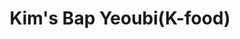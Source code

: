 ---
layout: place
title: "Kim's Bap Yeoubi(K-food)"
permalink: /michigan/orion-twp/kim-s-bap-yeoubi-k-food.html
stateAbbr: MI
stateName: Michigan
cityName: Orion Twp
seo:
  name: "Kim's Bap Yeoubi(K-food)"
  type: Restaurant
  links: https://www.toasttab.com/hankki
description: "Kim's Bap Yeoubi(K-food) serves delicious sushi in Orion Twp, Michigan. Try fresh Japanese dishes for a great dining experience. Available for takeout, delivery, lunch, and dinner."
place_id: ChIJR25e3buVJIgRvzeLE5hNHbI
photos:
  - name: >-
      places/ChIJR25e3buVJIgRvzeLE5hNHbI/photos/AeeoHcL2VOLEnb8oZUA0bgKWmj6dWx0PxokxaxQjyQT1dKNJOYmBwECrbSzj-lwuY15I74B2wisP3G7G2GELGOBzNuVMGx66e9_MO4zd30-F1Q6X4lurTkmxNcQ1JeXm8YW9GtPWglouABTZjEdXdUqBpTZ567gL45DxxW_DTx9IVVDhPm2JsqCuQYlaIxOWiCArTX8ZQPytEbyZxWocJ5-qDJ3tA43tYf-Wk8lFFibBbST4VV8ztJP3VdIIoM7CoGk4baASC8v4M_9sozjQOMm-q-8ppqKA-T6rfZdZOV66gs6GYQ
    widthPx: 3000
    heightPx: 4000
    authorAttributions:
      - displayName: Kim's Bap Yeoubi(K-food)
        uri: https://maps.google.com/maps/contrib/115114815914706028356
        photoUri: >-
          https://lh3.googleusercontent.com/a/ACg8ocINqvNBRaAnzTs3uOUlRMKLipdp49hXUUOMx8e02jpijLQJPw=s100-p-k-no-mo
    flagContentUri: >-
      https://www.google.com/local/imagery/report/?cb_client=maps_api_places.places_api&image_key=!1e10!2sAF1QipPPXPXSzBf8MbAk0gdMDDhIS8T-psrLFw2PKods&hl=en-US
    googleMapsUri: >-
      https://www.google.com/maps/place//data=!3m4!1e2!3m2!1sAF1QipPPXPXSzBf8MbAk0gdMDDhIS8T-psrLFw2PKods!2e10!4m2!3m1!1s0x882495bbdd5e6e47:0xb21d4d98138b37bf
  - name: >-
      places/ChIJR25e3buVJIgRvzeLE5hNHbI/photos/AeeoHcLfu68rKpa96VLaKd-cbRv-dPDhkhhELlS0148ifeomKWkKvOptwvrQ-Wwd5JY5jcgURtsWuFA9EmpdJ9YrRWjOllCFHD3j8UT9k8Iu1iE97Ju_M5kct-sOLLVV-ltrIoNQNzSja5YF1gqHaqDmG5q3ziYQAYMFivYwDFvzoizmMvh28ebaHtk_UYrB2UKDnFloPvkzt4Giz5ItXk-aDS_e4YE2CTmYbEy2Af15B9z76OBez6PLXQeNlkvngfCW1yE0lmcrp_WNy8ZxrBX43dAmSJNkyRIDOrmLb7zuzYuiufdZ12ogGgybKLxj4gRHrjlEfRRhnfwBu7OxZhHfaksW7iro_pUZdYD6mSNIvsMxi6pIqDFdy4tYvGDEwh1n_YrIByPotU3cMBMSIDuGVEqU1P6KwlVDa3dwW5oU3juJ8Caw0oXqTTJvzr3IMw
    widthPx: 3296
    heightPx: 2908
    authorAttributions:
      - displayName: Mark Kemper
        uri: https://maps.google.com/maps/contrib/102055379888537794634
        photoUri: >-
          https://lh3.googleusercontent.com/a/ACg8ocK0YYW9wf7SRijK9cw1uYvheF_LNmqD2hNcQ0f0vNVxYaTHuw=s100-p-k-no-mo
    flagContentUri: >-
      https://www.google.com/local/imagery/report/?cb_client=maps_api_places.places_api&image_key=!1e10!2sCIABIhAGbyfQKxEJimfWzewACE19&hl=en-US
    googleMapsUri: >-
      https://www.google.com/maps/place//data=!3m4!1e2!3m2!1sCIABIhAGbyfQKxEJimfWzewACE19!2e10!4m2!3m1!1s0x882495bbdd5e6e47:0xb21d4d98138b37bf
  - name: >-
      places/ChIJR25e3buVJIgRvzeLE5hNHbI/photos/AeeoHcKMy_8fRJ9OI1sc2xIFNr8f0d0y3yOgszX7YbgLG2c1NOIQ3QJzNMjoJMngH_RR7f6V1DkPdUsieu5SaReV4W8WnE7ka7qsRWjyJ_GXSAyjMChDy_55Olge2rNIablwJpy6-HqWqPlkvAwvHSqF-lYTiP8yfCayz5TruJ8L9eI32mfs3qz2g16zoFV2hMLEmiM0Ihfm-JzVVV6U4ENHCVvt36RduKjDVpDNOLGQfezJKdk2WvN5RKJsXQHe-v0GEB-FoCLryg5ukEj1Lv86tYm3KDkVConm-EdQBIkqc6p-mQ
    widthPx: 3802
    heightPx: 3000
    authorAttributions:
      - displayName: Kim's Bap Yeoubi(K-food)
        uri: https://maps.google.com/maps/contrib/115114815914706028356
        photoUri: >-
          https://lh3.googleusercontent.com/a/ACg8ocINqvNBRaAnzTs3uOUlRMKLipdp49hXUUOMx8e02jpijLQJPw=s100-p-k-no-mo
    flagContentUri: >-
      https://www.google.com/local/imagery/report/?cb_client=maps_api_places.places_api&image_key=!1e10!2sAF1QipPiuX8FwUV8M5K2eeEovBxQ9vLHkHwEUCI6IR4Q&hl=en-US
    googleMapsUri: >-
      https://www.google.com/maps/place//data=!3m4!1e2!3m2!1sAF1QipPiuX8FwUV8M5K2eeEovBxQ9vLHkHwEUCI6IR4Q!2e10!4m2!3m1!1s0x882495bbdd5e6e47:0xb21d4d98138b37bf
  - name: >-
      places/ChIJR25e3buVJIgRvzeLE5hNHbI/photos/AeeoHcJpiGPznqI304fIEqPgS2sNNlwJW-yqDDRL1o50JPfActRRDHRMqb55iLpgOlCn5JgrGzamxgmaKxKlJaRxslT3qdEajLS3y_HRxJP0jPaGXLdVKKsXpWzhXezbBcNR2p6XHSSR50ai3V3tA9Lb5LJd6ZuPI8hNOFy_byRLOaUyOPBZ5ZxZUUjUxK7jCtoABSW-GGDu-pCNNA2iv0EmylYZZMS8t9oS_CqSh307SchrWnEGk9Z02JBibboya19ORX9wv8HWFgT1frVvxfAHsYxHupudBzP01GtnwpXYNHpRBw
    widthPx: 3000
    heightPx: 4000
    authorAttributions:
      - displayName: Kim's Bap Yeoubi(K-food)
        uri: https://maps.google.com/maps/contrib/115114815914706028356
        photoUri: >-
          https://lh3.googleusercontent.com/a/ACg8ocINqvNBRaAnzTs3uOUlRMKLipdp49hXUUOMx8e02jpijLQJPw=s100-p-k-no-mo
    flagContentUri: >-
      https://www.google.com/local/imagery/report/?cb_client=maps_api_places.places_api&image_key=!1e10!2sAF1QipOWj3mB9ihc1Blxvq4WQmTgOBGKLs58JPjC7gE1&hl=en-US
    googleMapsUri: >-
      https://www.google.com/maps/place//data=!3m4!1e2!3m2!1sAF1QipOWj3mB9ihc1Blxvq4WQmTgOBGKLs58JPjC7gE1!2e10!4m2!3m1!1s0x882495bbdd5e6e47:0xb21d4d98138b37bf
  - name: >-
      places/ChIJR25e3buVJIgRvzeLE5hNHbI/photos/AeeoHcLtc1gH6ctPtarOIsjv0bkY6Yen8EiKn8CX-g_f5VHClzAJecnUiR1l91CFFNQhkDXjaW-MokomSLE8a-xyHUUQwLsTqJdd5M5jpX2dUh2BlzRt5ItVP6IxF_nb1xVcxT0bS2uYR9_NaLLnSZLbKstIpzEKRojWxf_WvN_W7ihFEcPG1xgrV_QmV703A7vgRIGIMy7bheA7twtJeAnYAuljfCku4WLeitN_9b2aUMCy-492njrMkN48hXh-uGJ12UAq9gOpjDmrmIBJvH1Md4cIONdi-IO6TjhAXjDDvoZefgQvewKANahOu6tkWPOLyRRXpxwsZh5NLjh1awjyKXwn85Z06ceHYPlUOST8QxnGwsjpwXpW23FojDJCaC_UxClkC96dmhqJOkmx93Rcp_ye2-9x5kuJ9MprWEg-VkPv5ckhor31nqw8thzj4OhS
    widthPx: 2141
    heightPx: 1317
    authorAttributions:
      - displayName: Mark Kemper
        uri: https://maps.google.com/maps/contrib/102055379888537794634
        photoUri: >-
          https://lh3.googleusercontent.com/a/ACg8ocK0YYW9wf7SRijK9cw1uYvheF_LNmqD2hNcQ0f0vNVxYaTHuw=s100-p-k-no-mo
    flagContentUri: >-
      https://www.google.com/local/imagery/report/?cb_client=maps_api_places.places_api&image_key=!1e10!2sCIABIhAGbyfQKxEJimfWzfEABXfG&hl=en-US
    googleMapsUri: >-
      https://www.google.com/maps/place//data=!3m4!1e2!3m2!1sCIABIhAGbyfQKxEJimfWzfEABXfG!2e10!4m2!3m1!1s0x882495bbdd5e6e47:0xb21d4d98138b37bf
  - name: >-
      places/ChIJR25e3buVJIgRvzeLE5hNHbI/photos/AeeoHcLqam5PizAyugLY1J5cTB5jdwtVc7fr6-DOy0HnailC7iPWlPyStvwfIDmRlHX0t25BNTVURP3YJPnnnKiArt9OTRUlxosYgncIMd_j9Q09cuR1MCQpbIsbuDYLUsZWl3GN5mq1njdP_CZHEfNrITKtQLX72uMMrmpPdFEPYSeG9oUSFHjEazDpoUdHYjY9vHy8DpgmIl8AsPUMS3mgNii23aTnExWWl4Z7KMNzdDf0CDeS5z4qaSYxcCHDVcP-r6E5hz2cv8eEmHjJdN6KqAiiSqGXaUjrNQyJqqzaKs-jnz_8jCXzjumKOiQI8OHhqKYCnTXxnMYw1unURKiXbYQ16CU0WPgXZSlKqLbB_77DtEUW0Me5IG5V6jLHcEbb9xzcfPlTKhs9f_oWlDq_31waDcFekzW8Hrah6ltxPitT1Po
    widthPx: 4000
    heightPx: 2252
    authorAttributions:
      - displayName: Good day
        uri: https://maps.google.com/maps/contrib/104447654931954017237
        photoUri: >-
          https://lh3.googleusercontent.com/a-/ALV-UjXxZRUsgWV7Dj_wuHpQJSGDeoC3HC_PaPdzM3gUo-NM52TrK_wJ0A=s100-p-k-no-mo
    flagContentUri: >-
      https://www.google.com/local/imagery/report/?cb_client=maps_api_places.places_api&image_key=!1e10!2sCIHM0ogKEICAgIDrmrfppwE&hl=en-US
    googleMapsUri: >-
      https://www.google.com/maps/place//data=!3m4!1e2!3m2!1sCIHM0ogKEICAgIDrmrfppwE!2e10!4m2!3m1!1s0x882495bbdd5e6e47:0xb21d4d98138b37bf
  - name: >-
      places/ChIJR25e3buVJIgRvzeLE5hNHbI/photos/AeeoHcIgTKOwAvtQo1hjgbZY2wi7JT-_dhpK6XqrfLsizMwL4WWbzK9gjFeFbFyjfncRUQ73JF36UFpA8dJQQzGs1xiHVt7eQy4q6YA-wV0KUvTVsNajlwA4ueOkJUfEPnPmolZNNajqrU6U48uCEQfh0iofPBV72chVbPD6sCfNbB9ejXddqOAOhBkgIqQ3z3DxWSkymzU3UNFRo_c6BvKVsF2CLN5k98Z_TysP-A3wdSfk80rL_y2pQdiTdBm0c--GP06NeUMcSxvSTzHBsJxZs4olBZ2jAdRfzD1mwJs_FbmtmVcAHaOtB4ZinvKZFFFWythSBAWE1ZV-JX-Qg6wdB0CtAuXIyQXXgpBfRyBxuS2L647U3txcMV5UIXB3rel_MOwAepvmKWetEguunG-8eW22T1czCpckdjYW5VhRrGouEA
    widthPx: 4032
    heightPx: 2268
    authorAttributions:
      - displayName: Ray Oh
        uri: https://maps.google.com/maps/contrib/112636847663979072876
        photoUri: >-
          https://lh3.googleusercontent.com/a/ACg8ocKL0z0TnOvqu_2kVNSTjgViwIfDHBi_Pe2sSW1ZXao4QyH__Q=s100-p-k-no-mo
    flagContentUri: >-
      https://www.google.com/local/imagery/report/?cb_client=maps_api_places.places_api&image_key=!1e10!2sCIHM0ogKEICAgIC12-DeGw&hl=en-US
    googleMapsUri: >-
      https://www.google.com/maps/place//data=!3m4!1e2!3m2!1sCIHM0ogKEICAgIC12-DeGw!2e10!4m2!3m1!1s0x882495bbdd5e6e47:0xb21d4d98138b37bf
  - name: >-
      places/ChIJR25e3buVJIgRvzeLE5hNHbI/photos/AeeoHcI6qw_DlbUrcW_ze5__gCKgUnd9-rA5gwN3B_6eE2TCGENBh2XTuC-AtoMjG13VBvzkVVr10iDcQkzjalKirDNTn5B8W1jZTKgX5GvSvFt1CcADTmexvsZZEyzElR81D4OQq3XXZOQooHfqq5tO0Lnm0HcyksPTiXvHndPyc6gsuhBOpmljYwsCc1J1otDfUQBUbar4RCF-wMKdEGtdCkv6Jh8iX_wbZtorgu-vufSJufdZYkJ4flSjezA4BtfCor4f-R8aCPfkXyz_c1vkzJPYo1_wP35bpeQbx906wlEy_4nZlvGQ-zrtrEWepKWj8kkxXhyHrIYYW9pmV7ZFmmQ87G5UUkMJbKPy6mGdfkm4E6IHQbTyFj_PKF4bY3uRKezHtiK7NFUHe6Ah1SwHCuZakIM6YRZrYnTpIzRLNFeEiaNr
    widthPx: 2252
    heightPx: 4000
    authorAttributions:
      - displayName: Good day
        uri: https://maps.google.com/maps/contrib/104447654931954017237
        photoUri: >-
          https://lh3.googleusercontent.com/a-/ALV-UjXxZRUsgWV7Dj_wuHpQJSGDeoC3HC_PaPdzM3gUo-NM52TrK_wJ0A=s100-p-k-no-mo
    flagContentUri: >-
      https://www.google.com/local/imagery/report/?cb_client=maps_api_places.places_api&image_key=!1e10!2sCIHM0ogKEICAgIDj5PnljAE&hl=en-US
    googleMapsUri: >-
      https://www.google.com/maps/place//data=!3m4!1e2!3m2!1sCIHM0ogKEICAgIDj5PnljAE!2e10!4m2!3m1!1s0x882495bbdd5e6e47:0xb21d4d98138b37bf
  - name: >-
      places/ChIJR25e3buVJIgRvzeLE5hNHbI/photos/AeeoHcLtUHUpuREhl7o9S8bVXdJVl_UtzgbYODCs6TkhTl_OBNw7xdtH9EXijD0YDCKyO88EBsgAczcHFmNgh-Xs0RnPqiMQst9X0BujpvL5mGvwALgjmWS1taJBoCILXVnIGL8mmFlCBVMndJNyiaC4S6Zsvu4Fvoj14WjLpgTRj3P_ZyQ11Ed6hRrq6y_GXovlakcegSGlQzqAkaX8n27BW_kB-afXS1hxa1dkEaeqwMRYabzQNqZk1cAh6iWybfMTHa3PIsQqaYW0W_nWcqsZySVlrbmZw3hjOohFhZr5NcIkJA
    widthPx: 3000
    heightPx: 4000
    authorAttributions:
      - displayName: Kim's Bap Yeoubi(K-food)
        uri: https://maps.google.com/maps/contrib/115114815914706028356
        photoUri: >-
          https://lh3.googleusercontent.com/a/ACg8ocINqvNBRaAnzTs3uOUlRMKLipdp49hXUUOMx8e02jpijLQJPw=s100-p-k-no-mo
    flagContentUri: >-
      https://www.google.com/local/imagery/report/?cb_client=maps_api_places.places_api&image_key=!1e10!2sAF1QipP1LuRNEZW3CG292Gbko3bmE_aBtaCM3fFj_Cvl&hl=en-US
    googleMapsUri: >-
      https://www.google.com/maps/place//data=!3m4!1e2!3m2!1sAF1QipP1LuRNEZW3CG292Gbko3bmE_aBtaCM3fFj_Cvl!2e10!4m2!3m1!1s0x882495bbdd5e6e47:0xb21d4d98138b37bf
  - name: >-
      places/ChIJR25e3buVJIgRvzeLE5hNHbI/photos/AeeoHcJhR06zTf1B0Z6F9RfoIZbo8J7mDz-ufS1NnqSfvmziN9s9x6fAznjYPHhAbD-QwlkgRRsFxn5SjL3sTDoczEo74OONuhD_1R95zADGf8y9JEtKNBxe3zd2PBMzKxENrXIoRJhvlHQqdlxp5TL32PnvG1UANTJYrrbgDRPYADNxVRW3Op1WtYrT5x_9jUJUi9YRaUhm4WULh831emxG75IKTkcFi8GCbYbkVXiwI9prmRCos9ZcWw-aSPfpVtjFtC9FZYirfZPN87SH5F7W3ZdI8zWs7eTTvZPnjCej2UMG_7gVSTCP8m87cE_HjBIyZgoDJ54AQF3tqyaZ7KtT6MaXOTs7Vfr9sXsPeAj1VXc8-2ktmT5a4OItY-XE4EFMVLF53OI-CB_4VT8DKuixWIvVICrx9-egw6rc34UR9uYmxSBt
    widthPx: 3870
    heightPx: 2383
    authorAttributions:
      - displayName: Andrew Kim
        uri: https://maps.google.com/maps/contrib/101655357944269785777
        photoUri: >-
          https://lh3.googleusercontent.com/a/ACg8ocIytBqZB6R7kXwwJnVAvlPx_eXz6TXfcp3a-XPGoXgtNGLCBQ=s100-p-k-no-mo
    flagContentUri: >-
      https://www.google.com/local/imagery/report/?cb_client=maps_api_places.places_api&image_key=!1e10!2sCIHM0ogKEICAgICNm9bpwgE&hl=en-US
    googleMapsUri: >-
      https://www.google.com/maps/place//data=!3m4!1e2!3m2!1sCIHM0ogKEICAgICNm9bpwgE!2e10!4m2!3m1!1s0x882495bbdd5e6e47:0xb21d4d98138b37bf
address: 3643 S Baldwin Rd, Orion Twp, MI 48359, USA
street: 3643 S Baldwin Rd
city: Orion Twp
state: MI
zip: '48359'
country: USA
neighborhood: null
latitude: '42.727092'
longitude: '-83.306885'
accessibility_options:
  wheelchairAccessibleParking: true
  wheelchairAccessibleEntrance: true
business_status: OPERATIONAL
name: Kim's Bap Yeoubi(K-food)
google_maps_links:
  directionsUri: >-
    https://www.google.com/maps/dir//''/data=!4m7!4m6!1m1!4e2!1m2!1m1!1s0x882495bbdd5e6e47:0xb21d4d98138b37bf!3e0
  placeUri: https://maps.google.com/?cid=12834499828634040255
  writeAReviewUri: >-
    https://www.google.com/maps/place//data=!4m3!3m2!1s0x882495bbdd5e6e47:0xb21d4d98138b37bf!12e1
  reviewsUri: >-
    https://www.google.com/maps/place//data=!4m4!3m3!1s0x882495bbdd5e6e47:0xb21d4d98138b37bf!9m1!1b1
  photosUri: >-
    https://www.google.com/maps/place//data=!4m3!3m2!1s0x882495bbdd5e6e47:0xb21d4d98138b37bf!10e5
primary_type: Korean Restaurant
opening_hours:
  regular: null
  current: null
secondary_opening_hours:
  regular:
    weekdayDescriptions: null
    type: null
  current:
    weekdayDescriptions: null
    type: null
phone: (248) 791-3291
price_level: PRICE_LEVEL_MODERATE
price_range: $10 &ndash; $20
rating: '4.5'
rating_count: 151
website: https://www.toasttab.com/hankki
reviews:
  - name: >-
      places/ChIJR25e3buVJIgRvzeLE5hNHbI/reviews/ChdDSUhNMG9nS0VJQ0FnSUNqbTVxWXFnRRAB
    relativePublishTimeDescription: 11 months ago
    rating: 5
    text:
      text: >-
        A delightful atmosphere and good selection! Everyone was super friendly
        and you could tell how much care was put into the food and service. We
        ate the squid and pork belly bulgogi and beef kimbap with hot tea - zero
        complaints. Would recommend if you're craving some good quality Korean
        cuisine.
      languageCode: en
    originalText:
      text: >-
        A delightful atmosphere and good selection! Everyone was super friendly
        and you could tell how much care was put into the food and service. We
        ate the squid and pork belly bulgogi and beef kimbap with hot tea - zero
        complaints. Would recommend if you're craving some good quality Korean
        cuisine.
      languageCode: en
    authorAttribution:
      displayName: J C
      uri: https://www.google.com/maps/contrib/102836284504126701818/reviews
      photoUri: >-
        https://lh3.googleusercontent.com/a-/ALV-UjUGZIYwjTLvyvqvZHnybzojAuFLesHQ_KGJB7Cv2SOn54aY6qQv=s128-c0x00000000-cc-rp-mo-ba3
    publishTime: '2024-04-26T02:49:37.893442Z'
    flagContentUri: >-
      https://www.google.com/local/review/rap/report?postId=ChdDSUhNMG9nS0VJQ0FnSUNqbTVxWXFnRRAB&d=17924085&t=1
    googleMapsUri: >-
      https://www.google.com/maps/reviews/data=!4m6!14m5!1m4!2m3!1sChdDSUhNMG9nS0VJQ0FnSUNqbTVxWXFnRRAB!2m1!1s0x882495bbdd5e6e47:0xb21d4d98138b37bf
  - name: >-
      places/ChIJR25e3buVJIgRvzeLE5hNHbI/reviews/ChRDSUhNMG9nS0VJQ0FnTUN3MTRKSBAB
    relativePublishTimeDescription: 3 weeks ago
    rating: 1
    text:
      text: >-
        I had high hopes for Kim’s Bap Yeoubi, given the growing demand for
        authentic and high-quality Korean cuisine in the area. Unfortunately, my
        experience left me deeply disappointed, primarily due to the subpar
        quality of ingredients and the inconsistency in flavors.


        Let’s start with the Korean fried chicken—arguably the backbone of any
        respectable K-food establishment. The spicy sauce on the chicken was,
        without a doubt, the highlight of my meal. It had depth, heat, and the
        right balance of sweet and savory, coating the chicken beautifully.
        However, the soy garlic variant was a complete letdown. It lacked any
        discernible flavor, tasting like plain fried chicken with a hint of oil
        but none of the rich, umami-packed goodness expected from soy
        sauce-based Korean fried chicken.


        But what truly sealed my disappointment was the Katsu chicken and curry.
        The katsu was, quite frankly, abysmal. It was devoid of any seasoning,
        making each bite feel like a monotonous chore rather than an enjoyable
        experience. Katsu should be crisp on the outside, tender and juicy
        inside, with an addictive savory crunch. This, however, was dull, dry,
        and lifeless. To make matters worse, the curry was somehow even more
        flavorless. Curry should be rich, aromatic, and layered with spices that
        elevate the dish—this one tasted like it had simply been warmed up with
        zero attention to depth or complexity.


        The most frustrating part? The potential is there. The area is primed
        for an exceptional Korean restaurant to dominate the market. Instead,
        Kim’s Bap Yeoubi is squandering this golden opportunity by settling for
        cheap, low-quality chicken and poorly executed dishes. If you want to
        see what real Korean fried chicken should taste like, I strongly
        recommend heading to Bonchon Chicken in Troy, MI. Their chicken is
        leagues ahead—crispy, flavorful, and made with noticeably higher-quality
        ingredients.


        To the owners: this review isn’t meant to nitpick or tear your
        restaurant down. Instead, it’s a challenge. You are sitting on a prime
        opportunity to elevate Korean food in this area, yet you’re offering
        mediocre execution with uninspired ingredients. Please, take a step
        back, reassess your ingredient choices, and give customers a reason to
        return. A revamp of your recipes—starting with better chicken and
        properly seasoned dishes—could make this place the Korean food hotspot
        it deserves to be.


        Until then, I can’t recommend this place, especially when superior
        alternatives exist just a short drive away
      languageCode: en
    originalText:
      text: >-
        I had high hopes for Kim’s Bap Yeoubi, given the growing demand for
        authentic and high-quality Korean cuisine in the area. Unfortunately, my
        experience left me deeply disappointed, primarily due to the subpar
        quality of ingredients and the inconsistency in flavors.


        Let’s start with the Korean fried chicken—arguably the backbone of any
        respectable K-food establishment. The spicy sauce on the chicken was,
        without a doubt, the highlight of my meal. It had depth, heat, and the
        right balance of sweet and savory, coating the chicken beautifully.
        However, the soy garlic variant was a complete letdown. It lacked any
        discernible flavor, tasting like plain fried chicken with a hint of oil
        but none of the rich, umami-packed goodness expected from soy
        sauce-based Korean fried chicken.


        But what truly sealed my disappointment was the Katsu chicken and curry.
        The katsu was, quite frankly, abysmal. It was devoid of any seasoning,
        making each bite feel like a monotonous chore rather than an enjoyable
        experience. Katsu should be crisp on the outside, tender and juicy
        inside, with an addictive savory crunch. This, however, was dull, dry,
        and lifeless. To make matters worse, the curry was somehow even more
        flavorless. Curry should be rich, aromatic, and layered with spices that
        elevate the dish—this one tasted like it had simply been warmed up with
        zero attention to depth or complexity.


        The most frustrating part? The potential is there. The area is primed
        for an exceptional Korean restaurant to dominate the market. Instead,
        Kim’s Bap Yeoubi is squandering this golden opportunity by settling for
        cheap, low-quality chicken and poorly executed dishes. If you want to
        see what real Korean fried chicken should taste like, I strongly
        recommend heading to Bonchon Chicken in Troy, MI. Their chicken is
        leagues ahead—crispy, flavorful, and made with noticeably higher-quality
        ingredients.


        To the owners: this review isn’t meant to nitpick or tear your
        restaurant down. Instead, it’s a challenge. You are sitting on a prime
        opportunity to elevate Korean food in this area, yet you’re offering
        mediocre execution with uninspired ingredients. Please, take a step
        back, reassess your ingredient choices, and give customers a reason to
        return. A revamp of your recipes—starting with better chicken and
        properly seasoned dishes—could make this place the Korean food hotspot
        it deserves to be.


        Until then, I can’t recommend this place, especially when superior
        alternatives exist just a short drive away
      languageCode: en
    authorAttribution:
      displayName: Jessy
      uri: https://www.google.com/maps/contrib/103451059287441916517/reviews
      photoUri: >-
        https://lh3.googleusercontent.com/a-/ALV-UjV73ibeSoi5KyCz8zLeVUwh5v0P36B6ZRAICFvhgVrmze_K45NfAA=s128-c0x00000000-cc-rp-mo-ba4
    publishTime: '2025-03-21T20:38:41.041242Z'
    flagContentUri: >-
      https://www.google.com/local/review/rap/report?postId=ChRDSUhNMG9nS0VJQ0FnTUN3MTRKSBAB&d=17924085&t=1
    googleMapsUri: >-
      https://www.google.com/maps/reviews/data=!4m6!14m5!1m4!2m3!1sChRDSUhNMG9nS0VJQ0FnTUN3MTRKSBAB!2m1!1s0x882495bbdd5e6e47:0xb21d4d98138b37bf
  - name: >-
      places/ChIJR25e3buVJIgRvzeLE5hNHbI/reviews/ChdDSUhNMG9nS0VJQ0FnSUNULUluUXNBRRAB
    relativePublishTimeDescription: 11 months ago
    rating: 5
    text:
      text: >-
        One of my coworkers brought me here for lunch on a Friday, around 1:30
        pm to avoid the lunch rush. It was tasty and the service was friendly.
        The food was fresh and made to order, so expect to wait a bit.


        Inside you'll first notice the neon accent lighting for the sign and
        display of Jinya ramen. It's a small and cute restaurant with soft jazzy
        music that is playing in their speakers and it is very much the perfect
        way to enjoy lunch whilst conversing about non-work life.


        The main entrée that I ordered was the Chef special (I think the first
        one), soondabu combo. I think because it was made fresh (and close to
        their closing time), the stew didn't quite have the time to thicken up,
        it was quite liquidy. I would say that it also didn't have as much tofu
        as other places make it, like Korea Palace, Chung Ki Wa, Daebak, or
        Soora. The combo tray came with a side of marinated pork and the usual
        von chon (sides) that you'd get at a Korean restaurant, such as kimchi
        and bean sprouts.


        I think next time I'll try the bibimbap, my other go to comfort food.
        They offered us a nice pot of jasmine tea with the meal, although cold
        water was also an option.


        I also ordered a vegetable gimbap (Korean version of sushi) to go and it
        was still moist and delicious hours later. I forgot to take a picture,
        but they used purple rice to make it as well. They were also very
        accommodating and wanted to let me know that they had egg in it, so it
        wasn't vegetarian. All good with my wife. Compared to H-Mart and Tiger
        Market, the rolls here appeared to be slightly bigger and the rice was
        softer. It does cost a bit more though.


        What I like most about this location is the proximity — no longer do us
        locals have to travel 25+ minutes for sit-down Korean food. At the same
        time, Kim's Bap is on the smaller end, so you wouldn't bring your whole
        family here. It's also on the higher price of what's offered as I'm not
        sure if any sides would come with the non-chef special entrées.
        Altogether, my lunch was $30 before tip.


        This location used to be a sushi joint that had jazzy live music on the
        weekends, but which closed during the quarantine. You may see that the
        large store sign outside at the top still references sushi. Hopefully
        this spot will be able to last too.
      languageCode: en
    originalText:
      text: >-
        One of my coworkers brought me here for lunch on a Friday, around 1:30
        pm to avoid the lunch rush. It was tasty and the service was friendly.
        The food was fresh and made to order, so expect to wait a bit.


        Inside you'll first notice the neon accent lighting for the sign and
        display of Jinya ramen. It's a small and cute restaurant with soft jazzy
        music that is playing in their speakers and it is very much the perfect
        way to enjoy lunch whilst conversing about non-work life.


        The main entrée that I ordered was the Chef special (I think the first
        one), soondabu combo. I think because it was made fresh (and close to
        their closing time), the stew didn't quite have the time to thicken up,
        it was quite liquidy. I would say that it also didn't have as much tofu
        as other places make it, like Korea Palace, Chung Ki Wa, Daebak, or
        Soora. The combo tray came with a side of marinated pork and the usual
        von chon (sides) that you'd get at a Korean restaurant, such as kimchi
        and bean sprouts.


        I think next time I'll try the bibimbap, my other go to comfort food.
        They offered us a nice pot of jasmine tea with the meal, although cold
        water was also an option.


        I also ordered a vegetable gimbap (Korean version of sushi) to go and it
        was still moist and delicious hours later. I forgot to take a picture,
        but they used purple rice to make it as well. They were also very
        accommodating and wanted to let me know that they had egg in it, so it
        wasn't vegetarian. All good with my wife. Compared to H-Mart and Tiger
        Market, the rolls here appeared to be slightly bigger and the rice was
        softer. It does cost a bit more though.


        What I like most about this location is the proximity — no longer do us
        locals have to travel 25+ minutes for sit-down Korean food. At the same
        time, Kim's Bap is on the smaller end, so you wouldn't bring your whole
        family here. It's also on the higher price of what's offered as I'm not
        sure if any sides would come with the non-chef special entrées.
        Altogether, my lunch was $30 before tip.


        This location used to be a sushi joint that had jazzy live music on the
        weekends, but which closed during the quarantine. You may see that the
        large store sign outside at the top still references sushi. Hopefully
        this spot will be able to last too.
      languageCode: en
    authorAttribution:
      displayName: Watson T
      uri: https://www.google.com/maps/contrib/116627911604941173354/reviews
      photoUri: >-
        https://lh3.googleusercontent.com/a/ACg8ocIvWcnlhWQ8_lNi-L5b3_riJx_Xs3nZt8H2KtcFNUV_DLeijU0=s128-c0x00000000-cc-rp-mo
    publishTime: '2024-05-10T23:44:24.490176Z'
    flagContentUri: >-
      https://www.google.com/local/review/rap/report?postId=ChdDSUhNMG9nS0VJQ0FnSUNULUluUXNBRRAB&d=17924085&t=1
    googleMapsUri: >-
      https://www.google.com/maps/reviews/data=!4m6!14m5!1m4!2m3!1sChdDSUhNMG9nS0VJQ0FnSUNULUluUXNBRRAB!2m1!1s0x882495bbdd5e6e47:0xb21d4d98138b37bf
  - name: >-
      places/ChIJR25e3buVJIgRvzeLE5hNHbI/reviews/ChdDSUhNMG9nS0VJQ0FnSURfMWMzZ2pBRRAB
    relativePublishTimeDescription: 2 months ago
    rating: 2
    text:
      text: >-
        It was my first time here, the food was okay but the customer service I
        feel could’ve been better.
      languageCode: en
    originalText:
      text: >-
        It was my first time here, the food was okay but the customer service I
        feel could’ve been better.
      languageCode: en
    authorAttribution:
      displayName: Emily Yee
      uri: https://www.google.com/maps/contrib/111883601249026588541/reviews
      photoUri: >-
        https://lh3.googleusercontent.com/a-/ALV-UjU2YXz3CzI9fEKsVGtNj3eOwDRII_HIRqKFC0-wpKmWag0Mat0x=s128-c0x00000000-cc-rp-mo-ba3
    publishTime: '2025-01-25T23:00:24.226579Z'
    flagContentUri: >-
      https://www.google.com/local/review/rap/report?postId=ChdDSUhNMG9nS0VJQ0FnSURfMWMzZ2pBRRAB&d=17924085&t=1
    googleMapsUri: >-
      https://www.google.com/maps/reviews/data=!4m6!14m5!1m4!2m3!1sChdDSUhNMG9nS0VJQ0FnSURfMWMzZ2pBRRAB!2m1!1s0x882495bbdd5e6e47:0xb21d4d98138b37bf
  - name: >-
      places/ChIJR25e3buVJIgRvzeLE5hNHbI/reviews/ChZDSUhNMG9nS0VJQ0FnSUM5eVlLQVF3EAE
    relativePublishTimeDescription: a year ago
    rating: 5
    text:
      text: >-
        Every time I visit here, it feels like being invited to a friend's
        place. Homey food & atmosphere. Friendly service. This time we had the
        daily special, which was spicy pork stew. Something you can't find at a
        typical Korean restaurant.
      languageCode: en
    originalText:
      text: >-
        Every time I visit here, it feels like being invited to a friend's
        place. Homey food & atmosphere. Friendly service. This time we had the
        daily special, which was spicy pork stew. Something you can't find at a
        typical Korean restaurant.
      languageCode: en
    authorAttribution:
      displayName: John48309
      uri: https://www.google.com/maps/contrib/105879230113316383129/reviews
      photoUri: >-
        https://lh3.googleusercontent.com/a/ACg8ocLhg3GWn2kFEek0mc3CoAjzshpLnxlHvMIwrSbAZ-eZ0lhlKw=s128-c0x00000000-cc-rp-mo
    publishTime: '2024-03-06T21:55:00.744024Z'
    flagContentUri: >-
      https://www.google.com/local/review/rap/report?postId=ChZDSUhNMG9nS0VJQ0FnSUM5eVlLQVF3EAE&d=17924085&t=1
    googleMapsUri: >-
      https://www.google.com/maps/reviews/data=!4m6!14m5!1m4!2m3!1sChZDSUhNMG9nS0VJQ0FnSUM5eVlLQVF3EAE!2m1!1s0x882495bbdd5e6e47:0xb21d4d98138b37bf
parking_options:
  freeParkingLot: true
  freeStreetParking: true
  valetParking: false
payment_options:
  acceptsCreditCards: true
  acceptsCashOnly: false
allow_dogs: null
curbside_pickup: true
delivery: true
dine_in: true
good_for_children: false
good_for_groups: null
good_for_sports: false
live_music: false
menu_for_children: false
outdoor_seating: false
reservable: null
restroom: true
serves_beer: false
serves_breakfast: null
serves_brunch: null
serves_cocktails: false
serves_coffee: false
serves_dinner: true
serves_dessert: true
serves_lunch: true
serves_vegetarian_food: true
serves_wine: false
takeout: true
summary: null

---